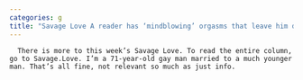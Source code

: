 ```yaml
---
categories: g
title: "Savage Love A reader has ‘mindblowing’ orgasms that leave him disoriented"
---
```


      
      

      
      There is more to this week’s Savage Love. To read the entire column, go to Savage.Love. I’m a 71-year-old gay man married to a much younger man. That’s all fine, not relevant so much as just info.
    